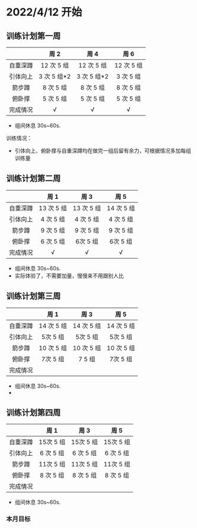 # 2022/4/12 开始

## 训练计划第一周

|          |     周 2     |     周 4     |     周 6     |
| :------: | :----------: | :----------: | :----------: |
| 自重深蹲 |  12 次 5 组  |  12 次 5 组  |  12 次 5 组  |
| 引体向上 | 3 次 5 组\*2 | 3 次 5 组\*2 | 3 次 5 组|
|  箭步蹲  |  8 次 5 组   |  8 次 5 组   |  8 次 5 组   |
|  俯卧撑  |  5 次 5 组   |  5 次 5 组   |  5 次 5 组   |
| 完成情况 |      √       |      √       |        √      |

- 组间休息 30s~60s.
  
训练情况：

- 引体向上、俯卧撑与自重深蹲均在做完一组后留有余力，可根据情况多加每组训练量

## 训练计划第二周

|          |    周 1    |    周 3    |    周 5    |
| :------: | :--------: | :--------: | :--------: |
| 自重深蹲 | 13 次 5 组 | 13 次 5 组 | 14 次 5 组 |
| 引体向上 | 4 次 5 组  | 4 次 5 组  | 4 次 5 组  |
|  箭步蹲  | 9 次 5 组  | 9 次 5 组  | 9 次 5 组  |
|  俯卧撑  | 6 次 5 组  | 6次 5 组  | 6次 5 组  |
| 完成情况 |     √       |       √      |         √   |

- 组间休息 30s~60s.
- 实际体验了，不需要加量，慢慢来不用跟别人比


## 训练计划第三周

|          |    周 1    |    周 3    |    周 5    |
| :------: | :--------: | :--------: | :--------: |
| 自重深蹲 | 14 次 5 组 | 14 次 5 组 | 14 次 5 组 |
| 引体向上 | 5次 5 组  | 5次 5 组  | 5次 5 组  |
|  箭步蹲  | 10 次 5 组 | 10 次 5 组 | 10 次 5 组 |
|  俯卧撑  | 7次 5 组  | 7 5 组  | 7次 5 组  |
| 完成情况 |            |            |            |

- 组间休息 30s~60s.
- 
## 训练计划第四周

|          |   周 1    |   周 3    |    周 5    |
|:--------:|:---------:|:---------:|:----------:|
| 自重深蹲 | 15次 5 组 | 15次 5 组 | 15次 5 组  |
| 引体向上 | 6 次 5 组 | 6 次 5 组 | 6 次 5 组  |
|  箭步蹲  | 11次 5 组 | 11次 5 组 | 11次 5 组 |
|  俯卧撑  | 8 次 5 组 | 8 次 5 组 | 8 次 5 组  |
| 完成情况 |           |           |            |

- 组间休息 30s~60s.

### 本月目标
